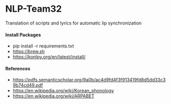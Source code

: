 # NLP-Team32
Translation of scripts and lyrics for automatic lip synchronization

#### Install Packages
* pip install -r requirements.txt
* https://brew.sh
* https://konlpy.org/en/latest/install/

#### References
* https://pdfs.semanticscholar.org/9a0b/ac4d9fd4f3f913419fd8d5dd33c39b74cd49.pdf
* https://en.wikipedia.org/wiki/Korean_phonology
* https://en.wikipedia.org/wiki/ARPABET
